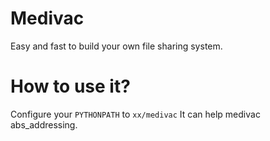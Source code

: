 # Medivac
Easy and fast to build your own file sharing system.

# How to use it?
Configure your `PYTHONPATH` to `xx/medivac` It can help medivac abs_addressing.
